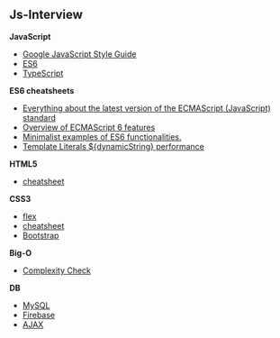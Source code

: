 ## Js-Interview

__JavaScript__
* [Google JavaScript Style Guide](https://google.github.io/styleguide/jsguide.html)  
* [ES6](http://es6.ruanyifeng.com/)  
* [TypeScript](https://devhints.io/typescript)

__ES6 cheatsheets__  
  * [Everything about the latest version of the ECMAScript (JavaScript) standard](http://help.wtf/es6)  
  * [Overview of ECMAScript 6 features](https://github.com/lukehoban/es6features#readme)  
  * [Minimalist examples of ES6 functionalities.](https://github.com/hemanth/paws-on-es6)
  * [Template Literals ${dynamicString} performance](https://medium.com/front-end-weekly/es6-cool-stuffs-a-new-js-string-with-template-literals-c23a8af11b2)
 
__HTML5__
* [cheatsheet](https://websitesetup.org/wp-content/uploads/2019/08/HTML-CHEAT-SHEET.png)

__CSS3__
* [flex](https://yoksel.github.io/flex-cheatsheet/#display)
* [cheatsheet](https://www.hostinger.com/tutorials/css-cheat-sheet)
* [Bootstrap](https://getbootstrap.com/docs/4.2/utilities/borders/)

__Big-O__
  * [Complexity Check](http://bigocheatsheet.com/)

__DB__
* [MySQL](https://gist.github.com/hofmannsven/9164408)
* [Firebase](https://firebase.google.com/docs/)
* [AJAX](https://www.dummies.com/web-design-development/site-development/javascript-ajax-for-dummies-cheat-sheet/)
